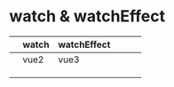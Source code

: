 # watch & watchEffect

||watch|watchEffect||||
|-|-|-|-|-|-|
||vue2|vue3||||
|||||||
|||||||
|||||||
